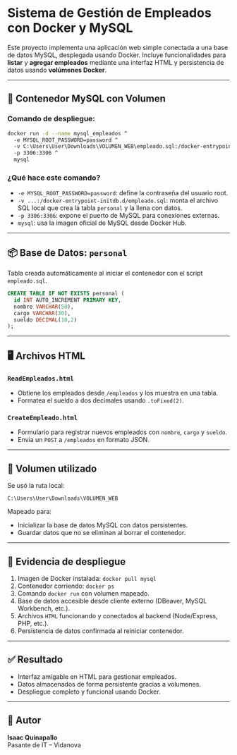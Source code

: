 
# Sistema de Gestión de Empleados con Docker y MySQL

Este proyecto implementa una aplicación web simple conectada a una base de datos MySQL, desplegada usando Docker. Incluye funcionalidades para **listar** y **agregar empleados** mediante una interfaz HTML y persistencia de datos usando **volúmenes Docker**.

---

## 🐳 Contenedor MySQL con Volumen

### Comando de despliegue:

```bash
docker run -d --name mysql_empleados ^
  -e MYSQL_ROOT_PASSWORD=password ^
  -v C:\Users\User\Downloads\VOLUMEN_WEB\empleado.sql:/docker-entrypoint-initdb.d/empleado.sql ^
  -p 3306:3306 ^
  mysql
```

### ¿Qué hace este comando?

- `-e MYSQL_ROOT_PASSWORD=password`: define la contraseña del usuario root.
- `-v ...:/docker-entrypoint-initdb.d/empleado.sql`: monta el archivo SQL local que crea la tabla `personal` y la llena con datos.
- `-p 3306:3306`: expone el puerto de MySQL para conexiones externas.
- `mysql`: usa la imagen oficial de MySQL desde Docker Hub.

---

## 📦 Base de Datos: `personal`

Tabla creada automáticamente al iniciar el contenedor con el script `empleado.sql`.

```sql
CREATE TABLE IF NOT EXISTS personal (
  id INT AUTO_INCREMENT PRIMARY KEY,
  nombre VARCHAR(50),
  cargo VARCHAR(30),
  sueldo DECIMAL(10,2)
);
```

---

## 🖥️ Archivos HTML

### `ReadEmpleados.html`

- Obtiene los empleados desde `/empleados` y los muestra en una tabla.
- Formatea el sueldo a dos decimales usando `.toFixed(2)`.

### `CreateEmpleado.html`

- Formulario para registrar nuevos empleados con `nombre`, `cargo` y `sueldo`.
- Envia un `POST` a `/empleados` en formato JSON.

---

## 📁 Volumen utilizado

Se usó la ruta local:

```
C:\Users\User\Downloads\VOLUMEN_WEB
```

Mapeado para:
- Inicializar la base de datos MySQL con datos persistentes.
- Guardar datos que no se eliminan al borrar el contenedor.

---

## 🧪 Evidencia de despliegue

1. Imagen de Docker instalada: `docker pull mysql`
2. Contenedor corriendo: `docker ps`
3. Comando `docker run` con volumen mapeado.
4. Base de datos accesible desde cliente externo (DBeaver, MySQL Workbench, etc.).
5. Archivos `HTML` funcionando y conectados al backend (Node/Express, PHP, etc.).
6. Persistencia de datos confirmada al reiniciar contenedor.

---

## ✅ Resultado

- Interfaz amigable en HTML para gestionar empleados.
- Datos almacenados de forma persistente gracias a volumenes.
- Despliegue completo y funcional usando Docker.

---

## 📎 Autor

**Isaac Quinapallo**  
Pasante de IT – Vidanova
